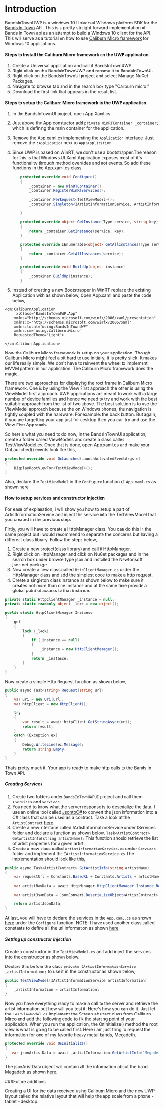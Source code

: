 # Introduction
BandsInTownUWP is a windows 10 Universal Windows platform SDK for the [Bands In Town](http://www.bandsintown.com/api/overview) API. This is a pretty straight forward implementation of Bands In Town api as an attempt to build a Windows 10 client for the API. This will serve as a tutorial on how to use [Caliburn Micro framework](http://caliburnmicro.com/) for Windows 10 applications. 

#### Steps to Install the Caliburn Micro framework on the UWP application
1. Create a Universal application and call it BandsInTownUWP.
2. Right click on the BandsInTownUWP and rename it to BandsInTownUI. 
3. Right click on the BandsInTownUI project and select Manage NuGet Packages.
4. Navigate to browse tab and in the search box type "Caliburn micro."
5. Download the first link that appears in the result list.

#### Steps to setup the Caliburn Micro framework in the UWP application
1. In the BandsInTownUI project, open App.Xaml.cs

2. Just above the App constuctor add ```private WinRTContainer _container;``` which is defining the main container for the application.

3. Remove the App.xaml.cs implementing the ```Application``` interface. Just remove the ```:Application``` next to ```App:Application```
4. Since UWP is based on WinRT, we don't use a bootstrapper.The reason for this is that Windows.UI.Xaml.Application exposes most of    it's functionality through method overrides and not events. So add these functions in the App.xaml.cs class,
 ```csharp
        protected override void Configure()
        {
            _container = new WinRTContainer();
            _container.RegisterWinRTServices();

            _container.PerRequest<TestViewModel>();
            _container.Singleton<IArtistInformationService, ArtistInformationService>();
            
        }
 
        protected override object GetInstance(Type service, string key)
        {
            return _container.GetInstance(service, key);
        }

        protected override IEnumerable<object> GetAllInstances(Type service)
        {
            return _container.GetAllInstances(service);
        }

        protected override void BuildUp(object instance)
        {
            _container.BuildUp(instance);
        }
```
5. Instead of creating a new Bootstrapper in WinRT replace the existing Application with as shown below,
Open App.xaml and paste the code below, 
```
<cm:CaliburnApplication
     x:Class="BandsInTownUWP.App"
    xmlns="http://schemas.microsoft.com/winfx/2006/xaml/presentation"
    xmlns:x="http://schemas.microsoft.com/winfx/2006/xaml"
    xmlns:local="using:BandsInTownUWP"
    xmlns:cm="using:Caliburn.Micro"
    RequestedTheme="Light">

</cm:CaliburnApplication>
```

Now the Caliburn Micro framework is setup on your application. Though Caliburn Micro might feel a bit hard to use initially, it is pretty slick. It makes our life really simple. We don't have to reinvent the wheel to implement MVVM pattern in our application. The Caliburn Micro framework does the magic. 
  
There are two approaches for displaying the root frame in Caliburn Micro framework. One is by using the View First approach the other is using the ViewModel first approach. UWP applications are meant to work with a large number of device families and hence we need to try and work with the best suitable approach from the list of two above. The best solution is to use the ViewModel approach because the on Windows phones, the navigation is tightly coupled with the hardware. For example: the back button. But again, if you are targetting your app just for desktop then you can try and use the View First Approach.

So here's what you need to do now, 
In the BandsInTownUI application, create a folder called ViewModels and create a class called TestViewModel.cs. Once that is done, open App.xaml.cs and make your OnLaunched() events look like this, 

```csharp
protected override void OnLaunched(LaunchActivatedEventArgs e)
{
    DisplayRootViewFor<TestViewModel>();
}
```
Also, declare the ```TestViewModel``` in the ```Configure``` function of ```App.xaml.cs``` as shown [here](https://github.com/vinayganesh/BandsInTownUWP/blob/master/BandsInTownUWP/App.xaml.cs)
#### How to setup services and constructor injection

For ease of explanation, i will show you how to setup a part of ArtistInformationService and inject the service into the TestViewModel that you created in the previous step. 

Firtly, you will have to create a HttpManager class. You can do this in the same project but i would recommend to separate the concerns but having a different class library. Follow the steps below, 

1. Create a new project(class library) and call it HttpManager. 
2. Right click on HttpManager and click on NuGet packages and in the search box under browse type json and installed the Newtonsoft json.net package. 
3. Now create a new class called ```HttpClientManager.cs``` under the HttpManager class and add the simplest code to make a http request.
4. Create a singleton class instance as shown below to make sure it creates not more than one instance and at the same time provide a global point of access to that instance.
```csharp
private static HttpClientManager _instance = null;
private static readonly object _lock = new object();

public static HttpClientManager Instance
{
    get
    {
        lock (_lock)
        {
            if (_instance == null)
            {
                _instance = new HttpClientManager();
            }
            return _instance;
        }
    }
}
``` 
Now create a simple Http Request function as shown below,  
```csharp
public async Task<string> Request(string url)
{
    var uri = new Uri(url);
    var httpClient = new HttpClient();

    try
    {
        var result = await httpClient.GetStringAsync(uri);
        return result;
    }
    catch (Exception ex)
    {
        Debug.WriteLine(ex.Message);
        return string.Empty;
    }
}
```
Thats pretty much it. Your app is ready to make http calls to the Bands in Town API. 

##### Creating Services
1. Create two folders under ```BandsInTownUWPUI``` project and call them ```IServices``` and ```Services```
2. You need to know what the server response is to deserialize the data. I use an online tool called [JsontoC#](http://json2csharp.com/) to convert the json information into a C# class that can be used as a contract. Take a look at the ```ArtistContract``` [here](https://github.com/vinayganesh/BandsInTownUWP/blob/master/HttpClient/DataContract/ArtistContract.cs)
2. Create a new interface called IArtistInformationService under IServices folder and declare a function as shown below, ```Task<ArtistContract> GetArtistInfo(string artistName);``` This function should retrieve the list of artist properties for a given artist. 
3. Create a new class called ```ArtistInformationService.cs``` under ```Services``` folder and implement the ```IArtistInformationService.cs``` The implementation should look like this, 

```csharp
public async Task<ArtistContract> GetArtistInfo(string artistName)
{
    var requestUrl = Constants.BaseURL + Constants.Artists + artistName + Constants.ApiVersion + Constants.AppID;
    
    var artistRawData = await HttpManager.HttpClientManager.Instance.Request(requestUrl);

    var artistJsonData = JsonConvert.DeserializeObject<ArtistContract>(artistRawData);

    return artistJsonData;
}
```
At last, you will have to declare the services in the ```App.xaml.cs``` as shown [here](https://github.com/vinayganesh/BandsInTownUWP/blob/master/BandsInTownUWP/App.xaml.cs) under the ```Configure``` function.
NOTE: I have used another class called constants to define all the url information as shown [here](https://github.com/vinayganesh/BandsInTownUWP/blob/master/AppConstants/Constants.cs)

##### Setting up constructor Injection

Create a constructor in the ```TestViewModel.cs``` and add inject the services into the constructor as shown below. 

Declare this before the class ```private IArtistInformationService _artistInformation;``` to use it in the constructor as shown below, 
```csharp
public TestViewModel(IArtistInformationService artistInformation)
{
    _artistInformation = artistInformationl
}
```

Now you have everything ready to make a call to the server and retrieve the artist information but how will you test it. Here's how you can do it. Just let the ```TestViewModel.cs``` implement the Screen abstract class from Caliburn Mirco and add the following code to fix the starting point of your application. When you run the application, the OnInitialize() method the root view is what is going to be called first. Here i am just tring to request the information for one of my favorite heavy metal bands, Megadeth.  
```csharp
protected override void OnInitialize()
{
   var jsonArtistData = await _artistInformation.GetArtistInfo("Megadeth");
}
```

The jsonAristData object will contain all the information about the band Megadeth as shown [here](http://www.bandsintown.com/api/responses#artist-json). 

###Future additions

Creating a UI for the data received using Caliburn Micro and the new UWP layout called the relative layout that will help the app scale from a phone - tablet - desktop. 













